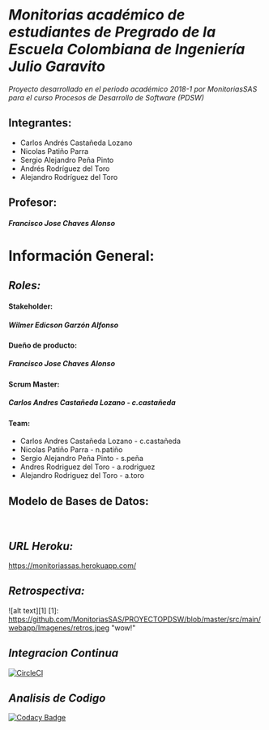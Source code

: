 ***Monitorias académico de estudiantes de Pregrado de la Escuela Colombiana de Ingeniería Julio Garavito***
======
*Proyecto desarrollado en el periodo académico 2018-1 por MonitoriasSAS para el curso Procesos de Desarrollo de Software (PDSW)*

Integrantes:
  -------
  * Carlos Andrés Castañeda Lozano
  * Nicolas Patiño Parra
  * Sergio Alejandro Peña Pinto
  * Andrés Rodríguez del Toro
  * Alejandro Rodríguez del Toro
  
Profesor:
  -------
  ##### Francisco Jose Chaves Alonso
  
****Información General:****
======
 
  *Roles:*
  -------
  #### ****Stakeholder:****
  ##### Wilmer Edicson Garzón Alfonso
  
  #### ****Dueño de producto:****
  ##### Francisco Jose Chaves Alonso
    
  #### ****Scrum Master:****
  #####  Carlos Andres Castañeda Lozano - c.castañeda 
    
  #### ****Team:****
 
  + Carlos Andres Castañeda Lozano - c.castañeda
  + Nicolas Patiño Parra - n.patiño
  + Sergio Alejandro Peña Pinto - s.peña
  + Andres Rodriguez del Toro - a.rodriguez
  + Alejandro Rodriguez del Toro - a.toro
    
Modelo de Bases de Datos:
  -------
  
  

## *URL Heroku:*
https://monitoriassas.herokuapp.com/

 ## *Retrospectiva:*
 ![alt text][1]
   [1]: https://github.com/MonitoriasSAS/PROYECTOPDSW/blob/master/src/main/webapp/Imagenes/retros.jpeg "wow!"
   

## *Integracion Continua*
[![CircleCI](https://circleci.com/gh/MonitoriasSAS/PROYECTOPDSW.svg?style=svg)](https://circleci.com/gh/MonitoriasSAS)


## *Analisis de Codigo*
[![Codacy Badge](https://api.codacy.com/project/badge/Grade/c42353620eed40daaf4102f82214411e)](https://www.codacy.com/app/MonitoriasSAS?utm_source=github.com&amp;utm_medium=referral&amp;utm_content=MonitoriasSAS/PROYECTOPDSW&amp;utm_campaign=Badge_Grade)   





 

